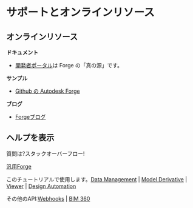 # サポートとオンラインリソース

## オンラインリソース

**ドキュメント**

 - [開発者ポータル](https://forge.autodesk.com/)は Forge の「真の源」です。

**サンプル**

- [Github の Autodesk Forge](https://github.com/Autodesk-Forge/)

**ブログ**

- [Forgeブログ](https://forge.autodesk.com/blog/)

## ヘルプを表示

質問は?スタックオーバーフロー! 

[汎用Forge](https://stackoverflow.com/questions/tagged/autodesk-forge)

このチュートリアルで使用します。[Data Management](https://stackoverflow.com/questions/tagged/autodesk-data-management) | [Model Derivative](https://stackoverflow.com/questions/tagged/autodesk-model-derivative) | [Viewer](https://stackoverflow.com/questions/tagged/autodesk-viewer) | [Design Automation](https://stackoverflow.com/questions/tagged/autodesk-designautomation)

その他のAPI:[Webhooks](https://stackoverflow.com/questions/tagged/autodesk-webhooks) | [BIM 360](https://stackoverflow.com/questions/tagged/autodesk-bim360)